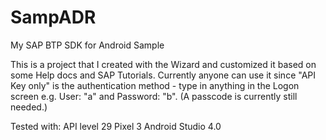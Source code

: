 # SampADR
My SAP BTP SDK for Android Sample

This is a project that I created with the Wizard and customized it based on some Help docs and SAP Tutorials.
Currently anyone can use it since "API Key only" is the authentication method - type in anything in the Logon screen e.g. User: "a" and Password: "b". (A passcode is currently still needed.)

Tested with:
API level 29
Pixel 3
Android Studio 4.0
